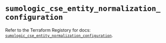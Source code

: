 # `sumologic_cse_entity_normalization_configuration`

Refer to the Terraform Registory for docs: [`sumologic_cse_entity_normalization_configuration`](https://www.terraform.io/docs/providers/sumologic/r/cse_entity_normalization_configuration).
